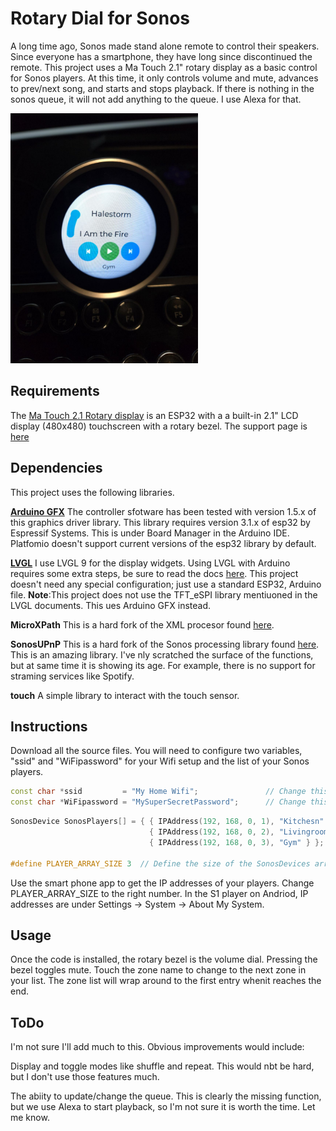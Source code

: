 # Rotary Dial for Sonos
A long time ago, Sonos made  stand alone remote to control their speakers. Since everyone has a smartphone, they have long since discontinued the remote. This project uses a Ma Touch 2.1" rotary display as a basic control for Sonos players.  At this time, it only controls volume and mute, advances to prev/next song, and starts and stops playback. If there is nothing in the sonos queue, it will not add anything to the queue. I use Alexa for that.

<img src="./assets/matouch_21_display.jpg" alt="Alt Text" width="300" height="400">

## Requirements

The [Ma Touch 2.1 Rotary display](https://www.makerfabs.com/matouch-esp32-s3-rotary-ips-display-with-touch-2-1-st7701.html) is an ESP32 with a a built-in 2.1" LCD display (480x480) touchscreen with a rotary bezel. The support page is [here](https://wiki.makerfabs.com/MaTouch_ESP32_S3_2.1_Rotary_TFT_with_Touch.html)

## Dependencies

This project uses the following libraries.  

**[Arduino GFX](https://github.com/moononournation/Arduino_GFX)**
The controller sfotware has been tested with version 1.5.x of this graphics driver library. This library requires version 3.1.x of esp32 by Espressif Systems. This is under Board Manager in the Arduino IDE. Platfomio doesn't support current versions of the esp32 library by default. 

**[LVGL](https://github.com/lvgl/lvgl)**
I use LVGL 9 for the display widgets. Using LVGL with Arduino requires some extra steps, be sure to read the docs [here](https://docs.lvgl.io/master/details/integration/framework/arduino.html). This project doesn't need any special configuration; just use a standard ESP32, Arduino file. **Note**:This project does not use the TFT_eSPI library mentiuoned in the LVGL documents. This ues Arduino GFX instead. 

**MicroXPath**
This is a hard fork of the XML procesor found [here](https://github.com/tmittet/microxpath). 

**SonosUPnP**
This is a hard fork of the Sonos processing library found [here](https://github.com/javos65/Sonos-ESP32). This is an amazing library. I've nly scratched the surface of the functions, but at same time it is showing its age. For example, there is no support for straming services like Spotify. 

**touch**
A simple library to interact with the touch sensor.

## Instructions
Download all the source files. You will need to configure two variables, "ssid" and "WiFipassword" for your Wifi setup and the list of your Sonos players.

```cpp
const char *ssid         = "My Home Wifi";               // Change this to your WiFi SSID
const char *WiFipassword = "MySuperSecretPassword";      // Change this to your WiFi password
```

```cpp
SonosDevice SonosPlayers[] = { { IPAddress(192, 168, 0, 1), "Kitchesn" },
                               { IPAddress(192, 168, 0, 2), "Livingroom" },
                               { IPAddress(192, 168, 0, 3), "Gym" } };
                               
#define PLAYER_ARRAY_SIZE 3  // Define the size of the SonosDevices array                               
```
Use the smart phone app to get the IP addresses of your players. Change PLAYER_ARRAY_SIZE to the right number. In the S1 player on Andriod, IP addresses are under Settings -> System -> About My System.


## Usage
Once the code is installed, the rotary bezel is the volume dial. Pressing the bezel toggles mute. Touch the zone name to change to the next zone in your list. The zone list will wrap around to the first entry whenit reaches the end.

## ToDo
I'm not sure I'll add much to this. Obvious improvements would include:

Display and toggle modes like shuffle and repeat.  This would nbt be hard, but I don't use those features much.

The abiity to update/change the queue. This is clearly the missing function, but we use Alexa to start playback, so I'm not sure it is worth the time. Let me know.